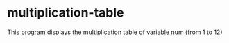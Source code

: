 # multiplication-table
This program displays the multiplication table of variable num (from 1 to 12)
